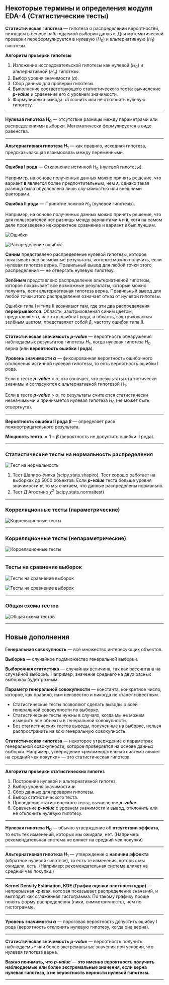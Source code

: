 ## Некоторые термины и определения модуля EDA-4 (Статистические тесты) ##

**Статистическая гипотеза**&nbsp;&mdash; гипотеза о распределении вероятностей,
лежащем в основе наблюдаемой выборки данных. Для математической проверки
переформулируется в нулевую ($H_0$) и альтернативную ($H_1$) гипотезы.

**Алгоритм проверки гипотезы**

1. Изложение исследовательской гипотезы как нулевой ($H_0$) и альтернативной
($H_a$) гипотезы.
2. Выбор уровня значимости ($\alpha$).
3. Сбор данных для проверки гипотезы.
4. Выполнение соответствующего статистического теста: вычисление ***p-value*** и
сравнение его с уровнем значимости.
5. Формулировка вывода: отклонить или не отклонять нулевую гипотезу.

----

**Нулевая гипотеза $H_0$**&nbsp;&mdash; отсутствие разницы между параметрами или
распределениями выборки. Математически формулируется в виде равенства.

----

**Альтернативная гипотеза $H_1$**&nbsp;&mdash; как правило, исходная гипотеза,
предсказывающая взаимосвязь между переменными.

----

**Ошибка I рода**&nbsp;&mdash; Отклонение истинной $H_0$ (нулевой гипотезы).

Например, на основе полученных данных можно принять решение, что вариант **`B`**
является более предпочтительным, чем **`A`**, однако такая разница была
обусловлена лишь случайностью или внешними факторами.

**Ошибка II рода**&nbsp;&mdash; Принятие ложной $H_0$ (нулевой гипотезы).

Например, на основе полученных данных можно принять решение, что для
пользователей нет разницы между вариантами **`А`** и **`В`**, хотя на самом деле
произведено некорректное сравнение и вариант **`В`** был лучшим.

![Ошибки](z_error_1_2.png)

![Распределение ошибок](z_error_distrib.png)

**Синим** представлено распределение нулевой гипотезы, которое показывает все
возможные результаты, которые можно получить, если нулевая гипотеза верна.
Правильный вывод для любой точки этого распределения&nbsp;&mdash; не отвергать
нулевую гипотезу.

**Зелёным** представлено распределение альтернативной гипотезы, которое
показывает все возможные результаты, которые можно получить, если альтернативная
гипотеза верна. Правильный вывод для любой точки этого распределения означает
отказ от нулевой гипотезы.

Ошибки типа I и типа II возникают там, где эти два распределения
**перекрываются**. Область, заштрихованная синим цветом, представляет $\alpha$,
частоту ошибок I рода, а область, заштрихованная зелёным цветом, представляет
собой $\beta$, частоту ошибок типа II.

----

**Статистическая значимость** ***p-value***&nbsp;&mdash; вероятность обнаружения
наблюдаемых результатов гипотезы $H_1$, когда нулевая гипотеза $H_0$ верна
(или **вероятность ошибки I рода**).

**Уровень значимости $\alpha$**&nbsp;&mdash; фиксированная вероятность
ошибочного отклонения истинной нулевой гипотезы, то есть вероятность ошибки
I рода.

Если в тесте ***p-value*** < $\alpha$, это означает, что результаты
статистически значимы и согласуются с альтернативной гипотезой $H_1$.

Если в тесте ***p-value*** > $\alpha$, то результаты считаются статистически
незначимыми и принимается нулевая гипотеза $H_0$ (не может быть отвергнута).

----

**Вероятность ошибки II рода $\beta$**&nbsp;&mdash; определяет риск
ложноотрицательного результата.

**Мощность теста $=1-\beta$** (вероятность не допустить ошибки II рода).

----

### Статистические тесты на нормальность распределения ###

![Тест на нормальность](z_normal_tests.png)

1. Тест Шапиро-Уилка (scipy.stats.shapiro). Тест хорошо работает на выборках до
5000 объектов. Если ***p-value*** теста больше уровня значимости **$\alpha$**,
то мы считаем, что данные распределены нормально.
2. Тест Д'Агостино $\chi^2$ (scipy.stats.normaltest)

----

### Корреляционные тесты (параметрические) ###

![Корреляционные тесты](z_corr_tests1.png)

----

### Корреляционные тесты (непараметрические) ###

![Корреляционные тесты](z_corr_tests2.png)

----

### Тесты на сравнение выборок ###

![Тесты на сравнение выборок](compare_tests.png)

![Тесты на сравнение выборок](compare_tests2.png)

----

### Общая схема тестов ###

![Общая схема тестов](general_tests.png)

----

## Новые дополнения ##

**Генеральная совокупность**&nbsp;&mdash; всё множество интересующих объектов.

**Выборка**&nbsp;&mdash; случайное подмножество генеральной выборки.

**Выборочная статистика**&nbsp;&mdash; случайная величина, так как рассчитана на
случайной выборке. Например, значение среднего на двух разных выборках будет
разным.

**Параметр генеральной совокупности**&nbsp;&mdash; константа, конкретное число,
которое, как правило, нам неизвестно и никогда не станет известным.

- Статистические тесты позволяют сделать выводы о всей генеральной совокупности
по выборке.
- Статистические тесты нужны в случаях, когда мы не можем измерить все объекты в
генеральной совокупности.
- Без статистических тестов выводы, полученные на выборке, нельзя распространить
на всю генеральную совокупность.

**Статистическая гипотеза**&nbsp;&mdash; некоторое утверждение о параметрах
генеральной совокупности, которое проверяется на основе данных выборки.
Например, утверждение &laquo;рекомендательная система влияет на средний чек
покупки&raquo;&nbsp;&mdash; это статистическая гипотеза.

----

**Алгоритм проверки статистических гипотез**

1. Построение нулевой и альтернативной гипотез.
2. Выбор уровня значимости **$\alpha$**.
3. Сбор данных для проверки гипотезы.
4. Выбор статистического теста.
5. Проведение статистического теста, вычисление ***p-value***.
6. Сравнение ***p-value*** c уровнем значимости и вывод, отклонить или не
отклонить нулевую гипотезу.

----

**Нулевая гипотеза $H_0$**&nbsp;&mdash; обычно утверждение об **отсутствии
эффекта**, то есть тех изменений, которых мы ожидали, нет. (Например:
рекомендательная система не влияет на средний чек покупки)

----

**Альтернативная гипотеза $H_1$**&nbsp;&mdash; утверждение о **наличии эффекта**
(обратное нулевой гипотезе), то есть те изменения, которых мы ожидали, есть.
(Например: рекомендательная система влияет на средний чек покупки.)

----

**Kernel Density Estimation, KDE (График оценки плотности ядрв)**&nbsp;&mdash;
непрерывная кривая, которая показывает распределение значений, и выглядит как
сглаженная гистограмма. По такому графику проще понять форму распределения
(пики, симметричность), чем по гистограмме.

----

**Уровень значимости $\alpha$**&nbsp;&mdash; пороговая вероятность допустить
ошибку I рода (вероятность отклонить нулевую гипотезу, когда она верна).

----

**Статистическая значимость** ***p-value***&nbsp;&mdash; вероятность получить
наблюдаемые или более экстремальные значения при условии, что нулевая гипотеза
верна.

**Важно понимать, что** ***p-value***&nbsp;&mdash; **это именно вероятность
получить наблюдаемые или более экстремальные значения, если верна нулевая
гипотеза, а не вероятность верности нулевой гипотезы.**

----
